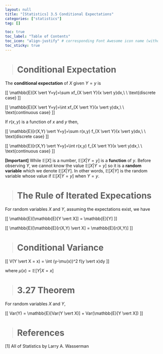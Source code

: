 ```yaml
---
layout: null
title: "[Statistics] 3.5 Conditional Expectations"
categories: ["statistics"]
tag: []

toc: true
toc_label: "Table of Contents"
toc_icon: "align-justify" # corresponding Font Awesome icon name (without fa prefix)
toc_sticky: true
---
```


> # Conditional Expectation

The **conditional expectation** of $X$ given $Y=y$ is

\[[ \mathbb{E}[X \vert Y=y]=\sum xf_{X \vert Y}(x \vert y)dx,\ \ \text{discrete case} \]]

\[[ \mathbb{E}[X \vert Y=y]=\int xf_{X \vert Y}(x \vert y)dx,\ \ \text{continuous case} \]]

If $r(x,y)$ is a function of $x$ and $y$ then,

\[[ \mathbb{E}[r(X,Y) \vert Y=y]=\sum r(x,y) f_{X \vert Y}(x \vert y)dx,\ \ \text{discrete case} \]]

\[[ \mathbb{E}[r(X,Y) \vert Y=y]=\int r(x,y) f_{X \vert Y}(x \vert y)dx,\ \ \text{continuous case} \]]

**[Important]** While $\mathbb{E}[X]$ is a number, $\mathbb{E}[X \vert Y = y]$ is a **function** of $y$. Before observing $Y$, we cannot know the value $\mathbb{E}[X \vert Y = y]$ so it is a **random variable** which we denote $\mathbb{E}[X \vert Y]$. In other words, $\mathbb{E}[X \vert Y]$ is the random variable whose value if $\mathbb{E}[X \vert Y = y]$ when $Y=y$.

> # The Rule of Iterated Expecations

For random variables $X$ and $Y$, assuming the expectations exist, we have

\[[ \mathbb{E}[\mathbb{E}[Y \vert X]] = \mathbb{E}[Y] \]]

\[[ \mathbb{E}[\mathbb{E}[r(X,Y) \vert X] = \mathbb{E}[r(X,Y)] \]]

> # Conditional Variance

\[[ V(Y \vert X = x) = \int (y-\mu(x))^2 f(y \vert x)dy \]]

where $\mu(x)=\mathbb{E}[Y \vert X = x]$

> # 3.27 Theorem

For random variables $X$ and $Y$,

\[[ Var(Y) = \mathbb{E}[Var(Y \vert X)] + Var(\mathbb{E}[Y \vert X]) \]]

> # References

[1] All of Statistics by Larry A. Wasserman
